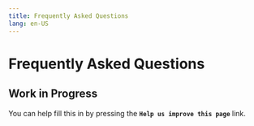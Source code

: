 ```yaml
---
title: Frequently Asked Questions
lang: en-US
---
```


# Frequently Asked Questions

## Work in Progress
You can help fill this in by pressing the **`Help us improve this page`** link.
